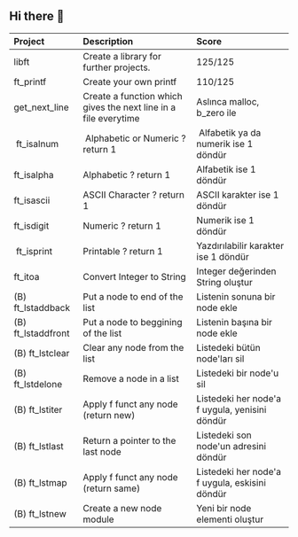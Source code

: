 ## Hi there 👋

| Project            | Description                              | Score   |
| :----------------- | :--------------------------------------- | :-------|
| libft              | Create a library for further projects.   | 125/125 |
| ft_printf          | Create your own printf                   | 110/125 |
| get_next_line      | Create a function which gives the next line in a file everytime | Aslınca malloc, b_zero ile                    |
| ft_isalnum         | Alphabetic or Numeric ? return 1    | Alfabetik ya da numerik ise 1 döndür          |
| ft_isalpha         | Alphabetic ? return 1               | Alfabetik ise 1 döndür                        |
| ft_isascii         | ASCII Character ? return 1          | ASCII karakter ise 1 döndür                   |
| ft_isdigit         | Numeric ? return 1                  | Numerik ise 1 döndür                          | 
| ft_isprint         | Printable ? return 1                | Yazdırılabilir karakter ise 1 döndür          |
| ft_itoa            | Convert Integer to String           | Integer değerinden String oluştur             |
| (B) ft_lstaddback  | Put a node to end of the list       | Listenin sonuna bir node ekle                 |
| (B) ft_lstaddfront | Put a node to beggining of the list | Listenin başına bir node ekle                 |
| (B) ft_lstclear    | Clear any node from the list        | Listedeki bütün node'ları sil                 |
| (B) ft_lstdelone   | Remove a node in a list             | Listedeki bir node'u sil                      |
| (B) ft_lstiter     | Apply f funct any node (return new) | Listedeki her node'a f uygula, yenisini döndür|
| (B) ft_lstlast     | Return a pointer to the last node   | Listedeki son node'un adresini döndür         |
| (B) ft_lstmap      | Apply f funct any node (return same)| Listedeki her node'a f uygula, eskisini döndür|
| (B) ft_lstnew      | Create a new node module            | Yeni bir node elementi oluştur                |
<!--
**berkeldemir/berkeldemir** is a ✨ _special_ ✨ repository because its `README.md` (this file) appears on your GitHub profile.

Here are some ideas to get you started:

- 🔭 I’m currently working on ...
- 🌱 I’m currently learning ...
- 👯 I’m looking to collaborate on ...
- 🤔 I’m looking for help with ...
- 💬 Ask me about ...
- 📫 How to reach me: ...
- 😄 Pronouns: ...
- ⚡ Fun fact: ...
-->
